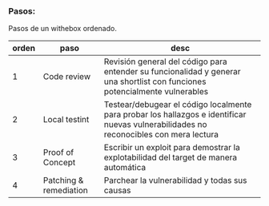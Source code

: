 ### Pasos:

Pasos de un withebox ordenado.

| orden  | paso | desc |
|-----|-----|------|
| 1 | Code review | Revisión general del código para entender su funcionalidad y generar una shortlist con funciones potencialmente vulnerables |
| 2 | Local testint | Testear/debugear el código localmente para probar los hallazgos e identificar nuevas vulnerabilidades no reconocibles con mera lectura |
| 3 | Proof of Concept | Escribir un exploit para demostrar la explotabilidad del target de manera automática |
| 4 | Patching & remediation | Parchear la vulnerabilidad y todas sus causas |

